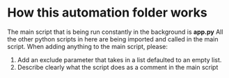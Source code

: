 How this automation folder works
========================
The main script that is being run constantly in the background is **app.py**
All the other python scripts in here are being imported and called in the main script.
When adding anything to the main script, please:
1. Add an exclude parameter that takes in a list defaulted to an empty list.
2. Describe clearly what the script does as a comment in the main script